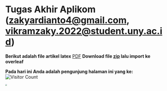# Tugas Akhir Aplikom ([zakyardianto4@gmail.com](mailto:zakyardianto4@gmail.com), [vikramzaky.2022@student.uny.ac.id](mailto:zakyardianto4@uny.ac.id))

**Berikut adalah file artikel latex** [PDF](https://github.com/VikramZakyArdianto16/Tugas-Akhir-Aplikasi-Komputer/files/13526544/Vikram.Zaky.Ardianto_Tugas.Akhir.zip)
**Download file [zip](https://github.com/VikramZakyArdianto16/Tugas-Akhir-Aplikasi-Komputer/files/13526539/Vikram.Zaky.Ardianto_Tugas.Akhir.pdf)
lalu import ke overleaf**

**Pada hari ini Anda adalah pengunjung halaman ini yang ke:** ![Visitor Count](https://profile-counter.glitch.me/VikramZakyArdianto16/count.svg)

<img src="QR4publikasi.png" style="zoom:30%;"/>
